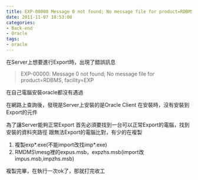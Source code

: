 ```yaml
---
title: EXP-00000 Message 0 not found; No message file for product=RDBMS, facility=EXP
date: 2011-11-07 18:53:08
categories:
- Back-end
- Oracle
tags:
- oracle
---
```

在Server上想要進行Export時，出現了錯誤訊息
> EXP-00000: Message 0 not found; No message file for product=RDBMS, facility=EXP

<!--more-->

在自己電腦安裝oracle都沒有遇過

在網路上查詢後，發現是Server上安裝的是Oracle Client
在安裝時，沒有安裝到Export的元件

為了讓Server能夠正常Export
首先必須要找到一台可以正常Export的電腦，找到安裝的資料夾路徑
跟無法Export的電腦比對，有少的在複製
1. 複製exp*.exe(不能import改找imp*.exe)
2. RMDMS\mesg裡的expus.msb，expzhs.msb(import改impus.msb,impzhs.msb)

複製完畢，在執行一次ok了，那就打完收工